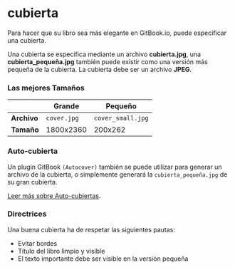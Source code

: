 # cubierta

Para hacer que su libro sea más elegante en GitBook.io, puede especificar una cubierta.

Una cubierta se especifica mediante un archivo **cubierta.jpg**, una **cubierta_pequeña.jpg** también puede existir como una versión más pequeña de la cubierta. La cubierta debe ser un archivo **JPEG**.

### Las mejores Tamaños

| | Grande | Pequeño |
| - | - | - |
| **Archivo** | `cover.jpg` | `cover_small.jpg` |
| **Tamaño** | 1800x2360 | 200x262 |


### Auto-cubierta

Un plugin GitBook `(Autocover)` también se puede utilizar para generar un archivo de la cubierta, o simplemente generará la `cubierta_pequeña.jpg` de su gran cubierta.

[Leer más sobre Auto-cubiertas](https://github.com/GitbookIO/plugin-autocover).

### Directrices

Una buena cubierta ha de respetar las siguientes pautas:

* Evitar bordes
* Título del libro limpio y visible
* El texto importante debe ser visible en la versión pequeña
